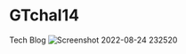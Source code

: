 # GTchal14
Tech Blog
![Screenshot 2022-08-24 232520](https://user-images.githubusercontent.com/105749663/186569848-1f8b4078-0bf5-468f-8e20-13d365db67c8.png)
